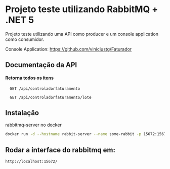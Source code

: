 
# Projeto teste utilizando RabbitMQ + .NET 5

Projeto teste utilizando uma API como producer e um console application como consumidor.

Console Application:
https://github.com/viniciustg/Faturador


## Documentação da API

#### Retorna todos os itens

```http
  GET /api/controladorfaturamento
```

```http
  GET /api/controladorfaturamento/lote
```


## Instalação

rabbitmq-server no docker

```bash
docker run -d --hostname rabbit-server --name some-rabbit -p 15672:15672 -p 5672:5672 rabbitmq:3-management
```
## Rodar a interface do rabbitmq em:
```bash
http://localhost:15672/
```
